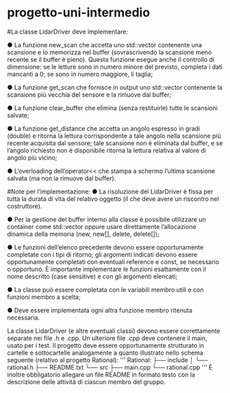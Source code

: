 # progetto-uni-intermedio

#La classe LidarDriver deve implementare:

● La funzione new_scan che accetta uno std::vector<double> contenente una scansione e lo memorizza nel buffer (sovrascrivendo la scansione meno recente se il buffer è pieno). 
Questa funzione esegue anche il controllo di dimensione: se le letture sono in numero minore del previsto, completa i dati mancanti a 0; 
se sono in numero maggiore, li taglia;

● La funzione get_scan che fornisce in output uno std::vector<double> contenente la scansione più vecchia del sensore e la rimuove dal buffer;

● La funzione clear_buffer che elimina (senza restituirle) tutte le scansioni salvate;

● La funzione get_distance che accetta un angolo espresso in gradi (double) e ritorna la lettura corrispondente a tale angolo nella scansione più recente acquisita dal sensore; 
tale scansione non è eliminata dal buffer, e se l’angolo richiesto non è disponibile ritorna la lettura relativa al valore di angolo più vicino;

● L’overloading dell’operator<< che stampa a schermo l’ultima scansione salvata (ma non la rimuove dal buffer).

#Note per l’implementazione:
● La risoluzione del LidarDriver è fissa per tutta la durata di vita del relativo oggetto (il che deve avere un riscontro nel costruttore).

● Per la gestione del buffer interno alla classe è possibile utilizzare un container come std::vector oppure usare direttamente l’allocazione dinamica della memoria (new, new[], delete, delete[]);

● Le funzioni dell’elenco precedente devono essere opportunamente completate con i tipi di ritorno; 
gli argomenti indicati devono essere opportunamente completati con eventuali reference e const, se necessario o opportuno. 
È importante implementare le funzioni esattamente con il nome descritto (case sensitive) e con gli argomenti elencati;

● La classe può essere completata con le variabili membro utili e con funzioni membro a
scelta;

● Deve essere implementata ogni altra funzione membro ritenuta necessaria.


La classe LidarDriver (e altre eventuali classi) devono essere correttamente separate nei file .h e .cpp. Un ulteriore file .cpp deve contenere il main, usato per i test. 
Il progetto deve essere opportunamente strutturato in cartelle e sottocartelle analogamente a quanto illustrato nello schema seguente (relativo al progetto Rational):
'''
Rational:
├── include
│ └── rational.h
├── README.txt
└── src
├── main.cpp
└── rational.cpp
'''
È inoltre obbligatorio allegare un file README in formato testo con la descrizione delle attività di ciascun membro del gruppo.
